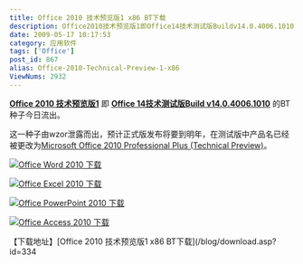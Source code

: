 ```yaml
---
title: Office 2010 技术预览版1 x86 BT下载
description: Office2010技术预览版1即Office14技术测试版Buildv14.0.4006.1010的BT种子今日流出。这一种子由wzor泄露而出，预计正式版发布将要到明年，在测试版中产品名已经被更改为MicrosoftOffice2010ProfessionalPlus(TechnicalPreview)。
date: 2009-05-17 10:17:53
category: 应用软件
tags: ['Office']
post_id: 867
alias: Office-2010-Technical-Preview-1-x86
ViewNums: 2932
---
```


**[Office 2010 技术预览版1](/blog/office-2010-technical-preview-1-x86)** 即 **[Office 14技术测试版Build v14.0.4006.1010](/blog/office-2010-technical-preview-1-x86)** 的BT种子今日流出。

这一种子由wzor泄露而出，预计正式版发布将要到明年，在测试版中产品名已经被更改为[Microsoft Office 2010 Professional Plus (Technical Preview)](/blog/office-2010-technical-preview-1-x86)。

[![Office Word 2010 下载](http://static.arstechnica.com/2010tp_word_1.jpg)](/blog/office-2010-technical-preview-1-x86)

[![Office Excel 2010 下载](http://static.arstechnica.com/2010tp_excel_1.jpg)](/blog/office-2010-technical-preview-1-x86)

[![Office PowerPoint 2010 下载](http://static.arstechnica.com/2010tp_powerpoint_1.jpg)](/blog/office-2010-technical-preview-1-x86)

[![Office Access 2010 下载](http://static.arstechnica.com/2010tp_access_1.jpg)](/blog/office-2010-technical-preview-1-x86)

【下载地址】[Office 2010 技术预览版1 x86 BT下载](/blog/download.asp?id=334

